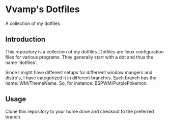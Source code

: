 # Vvamp's Dotfiles
A collection of my dotfiles 

## Introduction
This repository is a collection of my dotfiles. Dotfiles are linux configuration files for various
programs. They generally start with a dot and thus the name 'dotfiles'. 

Since I might have different setups for differrent window mangers and distro's, I have categorized
it in different branches. Each branch has the name: WM/ThemeName. So, for instance:
BSPWM/PurplePokemon. 

## Usage
Clone this repository to your home drive and checkout to the preferred branch. 





